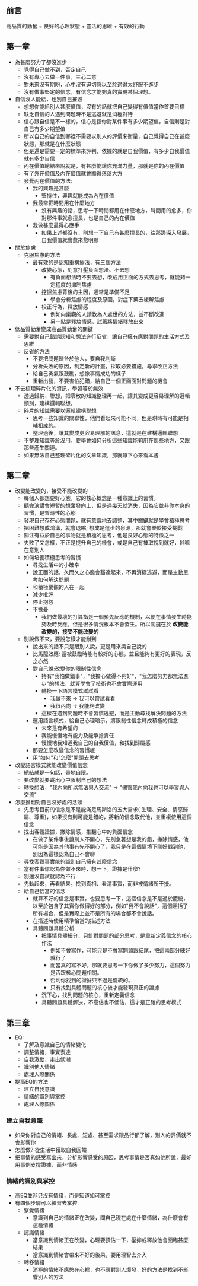 ## 前言
高品質的勤奮 = 良好的心理狀態 + 靈活的思維 + 有效的行動

## 第一章
* 為甚麼努力了卻沒進步
	* 覺得自己做不到，否定自己
	* 沒有專心去做一件事，三心二意
	* 對未來沒有期盼，心中沒有迫切感以至於過得太舒服不進步
	* 沒有做事堅定的信念，有信念才能夠真的實現某個理想。
* 自信沒人能給，也別自己摧毀
	* 想想你能給別人甚麼價值，沒有的話就把自己變得有價值當作首要目標
	* 缺乏自信的人遇到問題時不是逃避就是消極對待
	* 信心跟自信是不一樣的，信心是指你對某件事有多少期望值，自信則是對自己有多少期望值
	* 所以自己的自信到哪裡不需要以別人的評價來衡量，自己覺得自己在甚麼狀態，那就是在什麼狀態
	* 但是還是需要一定的標準來評判，依據的就是自我價值，有多少自我價值就有多少自信
	* 內在價值總結來說就是，有甚麼能讓你充滿力量，那就是你的內在價值
	* 有了外在價值及內在價值就會顯得落落大方
	* 發覺內在價值的方法:
		* 我的興趣是甚麼
			* 堅持住，興趣就能成為內在價值
		* 我最常把時間用在什麼地方
			* 沒有興趣的話，思考一下時間都用在什麼地方，時間用的愈多，你對那件事就愈擅長，也是自己的內在價值
		* 我做甚麼最得心應手
			* 如果上述都沒有，則想一下自己有甚麼擅長的，往那邊深入發展，自我價值就會愈來愈明顯
* 關於焦慮
	* 克服焦慮的方法
		* 最有效的是認知重構療法，有三個方法
			* 改變心態，刻意打壓負面想法、不去想
				* 有負面想法時不要去想，改成用正面的方式去思考，就能夠一定程度的抑制焦慮
			* 挖掘焦慮背後的主因，通常是準備不足
				* 學會分析焦慮的程度及原因，對症下藥去緩解焦慮
			* 校正行為，釋放情感
				* 例如向樂觀的人請教為人處世的方法，並不斷改進
				* 另一點是釋放情感，試著將情緒釋放出來
* 低品質勤奮變成高品質勤奮的關鍵
	* 需要對自己錯誤認知和想法進行反省，讓自己擁有應對問題的生活方式及思維
	* 反省的方法
		* 不要把問題歸咎於他人，要自我判斷
		* 分析失敗的原因，制定新的計畫，採取必要措施，尋求改正方法
		* 給自己勇氣跟鼓勵，想像事情成功的樣子
		* 重新出發，不要害怕犯錯，給自己一個正面面對問題的機會
* 不去梳理碎片化的資訊，學習等於無效
	* 透過歸納、聯想，把零散的知識整理再一起，讓其變成更容易理解的邏輯類別，建構邏輯聯想。
	* 碎片的知識需要以邏輯建構聯想
		* 思考一些知識的關聯性，他們看起來可能不同，但是琪時有可能是相輔相成的。
		* 整理過後，讓其變成更容易理解的訊息，這就是在建構邏輯聯想
	* 不整理知識等於沒用，要學會如何分析這些知識能夠用在那些地方，又跟那些產生關連。
	* 如果無法自己整理碎片化的文章知識，那就靜下心來看本書
## 第二章
* 改變能改變的，接受不能改變的
	* 每個人都想要好心態，它的核心概念是一種意識上的習慣。
	* 聽完演講會短暫的想奮發向上，但是過幾天就消失，因為它並非你本身的習慣，是暫時性的心態
	* 發現自己存在心態問題，就有意識地去調整，其中關鍵就是學會積極思考
	* 把困難想成鴻溝，就會退縮; 想成是進步的泉源，那就會樂於接受挑戰
	* 關注有益於自己的事物就是積極的思考，他是良好心態的特徵之一
	* 失敗了又怎樣，不正是提升自己的機會，或是自己有被取悅到就好，幹嘛在意別人
	* 如何培養積極思考的習慣
		* 尋找生活中的小確幸 
		* 說正面的話，久而久之心態會豁達起來，不再消極逃避，而是主動思考如何解決問題
		* 和積極樂觀的人在一起
		* 減少批評
		* 停止抱怨
		* 不擔憂
			* 我們做最壞的打算指是一個預先反應的機制，以便在事情發生時能夠及時反應。但是很多情況根本不會發生。所以關鍵在於 **改變能改變的，接受不能改變的**
	* 別說做不來，要說怎樣才能辦到
		* 說出來的話不只是跟別人說，更是用來與自己說的
		* 比馬龍效應: 當被鼓勵時能有較好的心態，並且能夠有更好的表現，反之亦然
		* 對自己說:改變你的限制性信念
			* 持有"我怕做錯事"，"我擔心做得不夠好"，"我怎麼努力都無法進步"的想法，就算學會了技術也不會實際運用
			* 轉換一下語言模式試試看
				* 我做不來 -> 我可以嘗試看看
				* 我很內向 -> 我能夠改變
			* 這樣在遇到問題時不會習慣逃避，而是主動尋找解決問題的方法
		* 運用語言模式，給自己心理暗示，將限制性信念轉成積極的信念
			* 未來是有希望的
			* 我能慢慢地有能力及能承擔責任
			* 慢慢地我知道我自己的自我價值，和找到歸屬感
		* 那要怎麼改變信念的習慣呢
		* 用"如何"和"怎麼"開頭去思考
* 改變語言模式就能改變價值信念
	* 總結就是一句話，畫地自限。
	* 要改變就要跳出心中限制自己的想法
	* 轉換想法，"我內向所以無法與人交流" -> "儘管我內向我也可以學習與人交流"
* 怎麼推翻對自己沒好處的念頭
	* 先思考目前的信念是不是能滿足馬斯洛的五大需求( 生理、安全、情感歸屬、尊重)，如果沒有則可能是錯的，將新的信念取代他，並重複使用這個信念
	* 找出客觀證據，撇除情感，推翻心中的負面信念
		* 在做了某件事後讓別人不開心，先別急著想是我的錯，撇除情感，他可能是因為其他事有先不開心了，我只是在這個情境下剛好戳到他，別因為這樣認為自己不會聊
	* 尋找客觀事實能夠識別自己擁有甚麼信念
	* 當有件事你認為你做不來時，想一下，證據是什麼?
	* 別還沒嘗試就認為不行
	* 先動起來，再看結果。找到真相、看清事實，而非被情緒所干擾。
	* 給自己恰當的信念
		* 就算不好的信念是事實，也要思考一下，這個信念是不是過於籠統，以至於包含了其實你做得好的部分，例如"我不會說話"，這個涵括了所有場合，但是實際上並不是所有的場合都不會說話。
		* 在描述時使用精準恰當的描述方法
		* 具體問題具體分析
			* 把事情具體細分，只針對問題的部分思考，是重新定義信念的核心作法
				* 例如不會寫作，可能只是不會寫開頭跟結尾，把這兩部分練好就行了
				* 而當真的寫不好，那就要思考一下你做了多少努力，這個努力是否跟核心問題相關。
				* 否則你找到的證據只不過是籠統的。
				* 只有找到具體問題的核心後才能發現真正的證據
			* 沉下心，找到問題的核心，重新定義信念
			* 具體問題具體解決，不高估也不低估，這才是正確的思考模式
## 第三章
* EQ:
	* 了解及意識自己的情緒變化
	* 調整情緒，事實表達
	* 自我激勵，走出低潮
	* 識別他人情緒
	* 處理人際關係
* 提高EQ的方法
	* 建立自我意識
	* 情緒的識別與掌控
	* 處理人際關係

### 建立自我意識
* 如果你對自己的情緒、長處、短處、甚至需求跟品行都了解，別人的評價就不會影響你
* 怎麼做? 從生活中獲取自我回饋
* 把事情的感受寫出來，分析影響感受的原因，思考事情是否真如他所說，最好用事例支撐證據，而非情感
### 情緒的識別與掌控
* 高EQ並非只沒有情緒，而是知道如可掌控
* 有四個步驟可以練習去掌控
	* 察覺情緒
		* 意識到自己的情緒正在改變，問自己現在處在什麼情緒，為什麼會有這種情緒
	* 認識情緒
		* 當意識到情緒正在改變，心理要預估一下，壓抑或釋放他會面臨甚麼結果
		* 當意識到情緒會帶來不好的後果，要用理智去介入
	* 轉移情緒
		* 消極的情緒不應憋在心裡，也不應對別人爆發，好的方法是找到不影響別人的方法
<!--stackedit_data:
eyJoaXN0b3J5IjpbMTIzMDUzODQ4MSwtMzE3NTcxMjQyLDExMD
c1OTE0MywtMTUxNTE1MDEwMiw2MDUxODc1OTAsLTEwMTQ0NDQx
MDksMTYwOTM0OTEwMiwtMTk0NDk4MTU1LC0xNTU5NzcyNzcxLD
c0ODA5MTQwOCwyMDk0NDk1Mzg0LDE4NzIxMjQzMzYsMTQ0NzA3
Mzc1NywxMzM0MDc2NDc0XX0=
-->